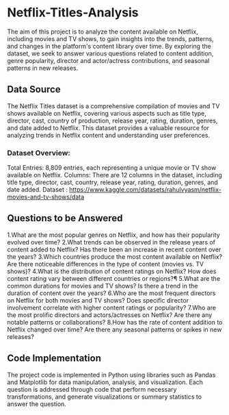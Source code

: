 # Netflix-Titles-Analysis
The aim of this project is to analyze the content available on Netflix, including movies and TV shows, to gain insights into the trends, patterns, and changes in the platform's content library over time. By exploring the dataset, we seek to answer various questions related to content addition, genre popularity, director and actor/actress contributions, and seasonal patterns in new releases.

## Data Source
The Netflix Titles dataset is a comprehensive compilation of movies and TV shows available on Netflix, covering various aspects such as title type, director, cast, country of production, release year, rating, duration, genres, and date added to Netflix. This dataset provides a valuable resource for analyzing trends in Netflix content and understanding user preferences.
### Dataset Overview:
Total Entries: 8,809 entries, each representing a unique movie or TV show available on Netflix.
Columns: There are 12 columns in the dataset, including title type, director, cast, country, release year, rating, duration, genres, and date added.
Dataset : https://www.kaggle.com/datasets/rahulvyasm/netflix-movies-and-tv-shows/data

## Questions to be Answered
1.What are the most popular genres on Netflix, and how has their popularity evolved over time?
2.What trends can be observed in the release years of content added to Netflix? Has there been an increase in recent content over the years?
3.Which countries produce the most content available on Netflix? Are there noticeable differences in the type of content (movies vs. TV shows)?
4.What is the distribution of content ratings on Netflix? How does content rating vary between different countries or regions?¶
5.What are the common durations for movies and TV shows? Is there a trend in the duration of content over the years?
6.Who are the most frequent directors on Netflix for both movies and TV shows? Does specific director involvement correlate with higher content ratings or popularity?
7.Who are the most prolific directors and actors/actresses on Netflix? Are there any notable patterns or collaborations?
8.How has the rate of content addition to Netflix changed over time? Are there any seasonal patterns or spikes in new releases?

## Code Implementation
The project code is implemented in Python using libraries such as Pandas and Matplotlib for data manipulation, analysis, and visualization. Each question is addressed through code that perform necessary transformations, and generate visualizations or summary statistics to answer the question.

